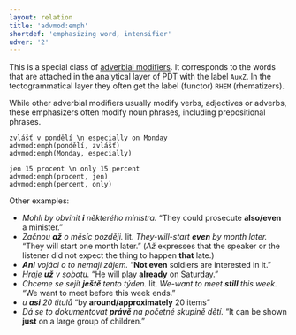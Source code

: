 ```yaml
---
layout: relation
title: 'advmod:emph'
shortdef: 'emphasizing word, intensifier'
udver: '2'
---
```


This is a special class of [adverbial modifiers](advmod).
It corresponds to the words that are attached in the analytical layer of PDT with the label `AuxZ`.
In the tectogrammatical layer they often get the label (functor) `RHEM` (rhematizers).

While other adverbial modifiers usually modify verbs, adjectives or adverbs, these emphasizers often modify noun phrases,
including prepositional phrases.

~~~ sdparse
zvlášť v pondělí \n especially on Monday
advmod:emph(pondělí, zvlášť)
advmod:emph(Monday, especially)
~~~

~~~ sdparse
jen 15 procent \n only 15 percent
advmod:emph(procent, jen)
advmod:emph(percent, only)
~~~

Other examples:

* _Mohli by obvinit <b>i</b> některého ministra._ “They could prosecute <b>also/even</b> a minister.”
* _Začnou <b>až</b> o měsíc později._ lit. _They-will-start <b>even</b> by month later._ “They will start one month later.” (_Až_ expresses that the speaker or the listener did not expect the thing to happen <b>that</b> late.)
* _<b>Ani</b> vojáci o to nemají zájem._ “<b>Not even</b> soldiers are interested in it.”
* _Hraje <b>už</b> v sobotu._ “He will play <b>already</b> on Saturday.”
* _Chceme se sejít <b>ještě</b> tento týden._ lit. _We-want to meet <b>still</b> this week._ “We want to meet before this week ends.”
* _u <b>asi</b> 20 titulů_ “by <b>around/approximately</b> 20 items”
* _Dá se to dokumentovat <b>právě</b> na početné skupině dětí._ “It can be shown <b>just</b> on a large group of children.”
<!-- Interlanguage links updated Út zář 29 18:41:06 CEST 2020 -->
